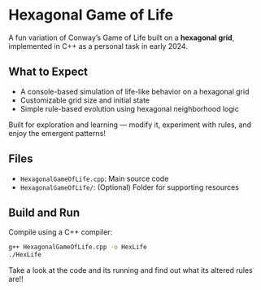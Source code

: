 # Hexagonal Game of Life

A fun variation of Conway’s Game of Life built on a **hexagonal grid**, implemented in C++ as a personal task in early 2024.

## What to Expect

- A console-based simulation of life-like behavior on a hexagonal grid
- Customizable grid size and initial state
- Simple rule-based evolution using hexagonal neighborhood logic

Built for exploration and learning — modify it, experiment with rules, and enjoy the emergent patterns!

## Files

- `HexagonalGameOfLife.cpp`: Main source code
- `HexagonalGameOfLife/`: (Optional) Folder for supporting resources

## Build and Run

Compile using a C++ compiler:

```bash
g++ HexagonalGameOfLife.cpp -o HexLife
./HexLife
```
Take a look at the code and its running and find out what its altered rules are!!
